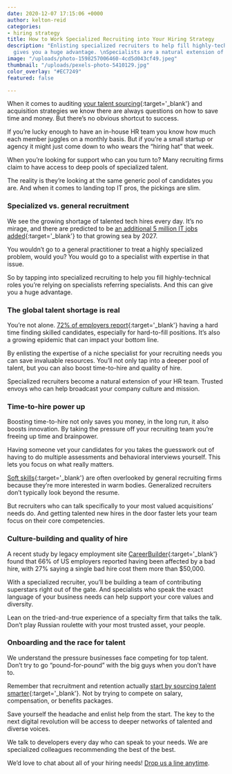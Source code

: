 ```yaml
---
date: 2020-12-07 17:15:06 +0000
author: kelton-reid
categories:
- hiring strategy
title: How to Work Specialized Recruiting into Your Hiring Strategy
description: "Enlisting specialized recruiters to help fill highly-technical roles
  gives you a huge advantage. \nSpecialists are a natural extension of your HR team."
image: "/uploads/photo-1598257006460-4cd5d043cf49.jpeg"
thumbnail: "/uploads/pexels-photo-5410129.jpg"
color_overlay: "#EC7249"
featured: false

---
```

When it comes to auditing [your talent sourcing](https://esteemed.io/blog/2020/11/02/small-business-big-problems-tips-for-sourcing-talent-as-a-small-business/){:target='_blank'} and acquisition strategies we know there are always questions on how to save time and money. But there’s no obvious shortcut to success.

If you’re lucky enough to have an in-house HR team you know how much each member juggles on a monthly basis. But if you’re a small startup or agency it might just come down to who wears the “hiring hat” that week.

When you’re looking for support who can you turn to? Many recruiting firms claim to have access to deep pools of specialized talent.

The reality is they’re looking at the same generic pool of candidates you are. And when it comes to landing top IT pros, the pickings are slim.

### Specialized vs. general recruitment

We see the growing shortage of talented tech hires every day. It’s no mirage, and there are predicted to be [an additional 5 million IT jobs added](https://jobbatical.com/resources/hiring-statistics){:target='_blank'} to that growing sea by 2027.

You wouldn’t go to a general practitioner to treat a highly specialized problem, would you? You would go to a specialist with expertise in that issue.

So by tapping into specialized recruiting to help you fill highly-technical roles you’re relying on specialists referring specialists. And this can give you a huge advantage.

### The global talent shortage is real

You’re not alone. [72% of employers report](https://go.manpowergroup.com/talent-shortage-2018#thereport){:target='_blank'} having a hard time finding skilled candidates, especially for hard-to-fill positions. It’s also a growing epidemic that can impact your bottom line.

By enlisting the expertise of a niche specialist for your recruiting needs you can save invaluable resources. You’ll not only tap into a deeper pool of talent, but you can also boost time-to-hire and quality of hire.

Specialized recruiters become a natural extension of your HR team. Trusted envoys who can help broadcast your company culture and mission.

### Time-to-hire power up

Boosting time-to-hire not only saves you money, in the long run, it also boosts innovation. By taking the pressure off your recruiting team you’re freeing up time and brainpower.

Having someone vet your candidates for you takes the guesswork out of having to do multiple assessments and behavioral interviews yourself. This lets you focus on what really matters.

[Soft skills](https://esteemed.io/blog/2020/09/02/6-soft-skills-every-developer-needs-to-get-hired/){:target='_blank'} are often overlooked by general recruiting firms because they’re more interested in warm bodies. Generalized recruiters don’t typically look beyond the resume.

But recruiters who can talk specifically to your most valued acquisitions’ needs do. And getting talented new hires in the door faster lets your team focus on their core competencies.

### Culture-building and quality of hire

A recent study by legacy employment site [CareerBuilder](https://resources.careerbuilder.com/guides){:target='_blank'} found that 66% of US employers reported having been affected by a bad hire, with 27% saying a single bad hire cost them more than $50,000.

With a specialized recruiter, you’ll be building a team of contributing superstars right out of the gate. And specialists who speak the exact language of your business needs can help support your core values and diversity.

Lean on the tried-and-true experience of a specialty firm that talks the talk. Don’t play Russian roulette with your most trusted asset, your people.

### Onboarding and the race for talent

We understand the pressure businesses face competing for top talent. Don’t try to go “pound-for-pound” with the big guys when you don’t have to.

Remember that recruitment and retention actually [start by sourcing talent smarter](https://esteemed.io/blog/2020/09/09/how-digital-talent-sourcing-can-help-you-avoid-bad-hires/){:target='_blank'}. Not by trying to compete on salary, compensation, or benefits packages.

Save yourself the headache and enlist help from the start. The key to the next digital revolution will be access to deeper networks of talented and diverse voices.

We talk to developers every day who can speak to your needs. We are specialized colleagues recommending the best of the best.

We’d love to chat about all of your hiring needs! [Drop us a line anytime]().